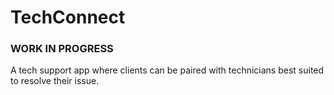 # TechConnect
### WORK IN PROGRESS
A tech support app where clients can be paired with technicians best suited to resolve their issue.